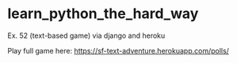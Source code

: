 # learn_python_the_hard_way
Ex. 52 (text-based game) via django and heroku

Play full game here: https://sf-text-adventure.herokuapp.com/polls/

